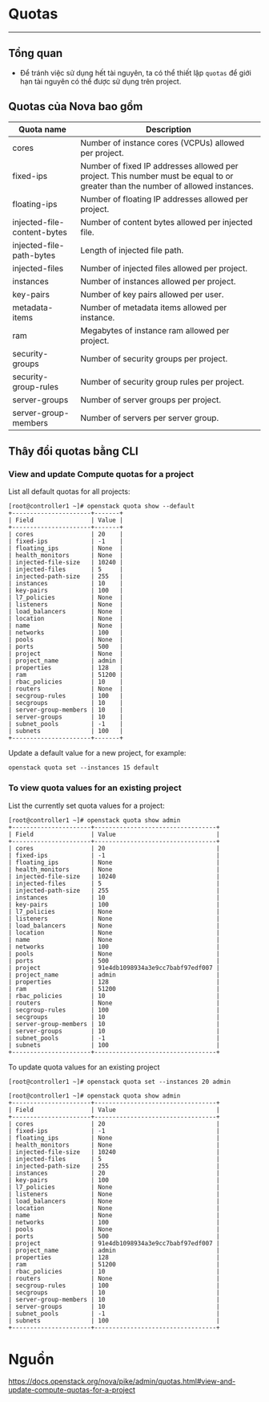 # Quotas
---
## Tổng quan
- Để tránh việc sử dụng hết tài nguyên, ta có thể thiết lập `quotas` để giới hạn tài nguyên có thể được sử dụng trên project.

## Quotas của Nova bao gồm
| Quota name	 | 	Description |
|---|---|
| cores  |  Number of instance cores (VCPUs) allowed per project. |
| fixed-ips |	Number of fixed IP addresses allowed per project. This number must be equal to or greater than the number of allowed instances.|
| floating-ips |	Number of floating IP addresses allowed per project. |
| injected-file-content-bytes | Number of content bytes allowed per injected file. |
| injected-file-path-bytes | Length of injected file path. |
| injected-files | Number of injected files allowed per project. |
| instances | Number of instances allowed per project. |
| key-pairs | Number of key pairs allowed per user. |
| metadata-items | Number of metadata items allowed per instance. |
|ram | Megabytes of instance ram allowed per project. | 
| security-groups | Number of security groups per project. |
| security-group-rules | Number of security group rules per project. |
| server-groups | Number of server groups per project. |
| server-group-members | Number of servers per server group. |

## Thây đổi quotas bằng CLI

### View and update Compute quotas for a project

List all default quotas for all projects:

```
[root@controller1 ~]# openstack quota show --default
+----------------------+-------+
| Field                | Value |
+----------------------+-------+
| cores                | 20    |
| fixed-ips            | -1    |
| floating_ips         | None  |
| health_monitors      | None  |
| injected-file-size   | 10240 |
| injected-files       | 5     |
| injected-path-size   | 255   |
| instances            | 10    |
| key-pairs            | 100   |
| l7_policies          | None  |
| listeners            | None  |
| load_balancers       | None  |
| location             | None  |
| name                 | None  |
| networks             | 100   |
| pools                | None  |
| ports                | 500   |
| project              | None  |
| project_name         | admin |
| properties           | 128   |
| ram                  | 51200 |
| rbac_policies        | 10    |
| routers              | None  |
| secgroup-rules       | 100   |
| secgroups            | 10    |
| server-group-members | 10    |
| server-groups        | 10    |
| subnet_pools         | -1    |
| subnets              | 100   |
+----------------------+-------+
```

Update a default value for a new project, for example:
```
openstack quota set --instances 15 default
```

### To view quota values for an existing project

List the currently set quota values for a project:
```
[root@controller1 ~]# openstack quota show admin
+----------------------+----------------------------------+
| Field                | Value                            |
+----------------------+----------------------------------+
| cores                | 20                               |
| fixed-ips            | -1                               |
| floating_ips         | None                             |
| health_monitors      | None                             |
| injected-file-size   | 10240                            |
| injected-files       | 5                                |
| injected-path-size   | 255                              |
| instances            | 10                               |
| key-pairs            | 100                              |
| l7_policies          | None                             |
| listeners            | None                             |
| load_balancers       | None                             |
| location             | None                             |
| name                 | None                             |
| networks             | 100                              |
| pools                | None                             |
| ports                | 500                              |
| project              | 91e4db1098934a3e9cc7babf97edf007 |
| project_name         | admin                            |
| properties           | 128                              |
| ram                  | 51200                            |
| rbac_policies        | 10                               |
| routers              | None                             |
| secgroup-rules       | 100                              |
| secgroups            | 10                               |
| server-group-members | 10                               |
| server-groups        | 10                               |
| subnet_pools         | -1                               |
| subnets              | 100                              |
+----------------------+----------------------------------+

```

To update quota values for an existing project
```
[root@controller1 ~]# openstack quota set --instances 20 admin

[root@controller1 ~]# openstack quota show admin
+----------------------+----------------------------------+
| Field                | Value                            |
+----------------------+----------------------------------+
| cores                | 20                               |
| fixed-ips            | -1                               |
| floating_ips         | None                             |
| health_monitors      | None                             |
| injected-file-size   | 10240                            |
| injected-files       | 5                                |
| injected-path-size   | 255                              |
| instances            | 20                               |
| key-pairs            | 100                              |
| l7_policies          | None                             |
| listeners            | None                             |
| load_balancers       | None                             |
| location             | None                             |
| name                 | None                             |
| networks             | 100                              |
| pools                | None                             |
| ports                | 500                              |
| project              | 91e4db1098934a3e9cc7babf97edf007 |
| project_name         | admin                            |
| properties           | 128                              |
| ram                  | 51200                            |
| rbac_policies        | 10                               |
| routers              | None                             |
| secgroup-rules       | 100                              |
| secgroups            | 10                               |
| server-group-members | 10                               |
| server-groups        | 10                               |
| subnet_pools         | -1                               |
| subnets              | 100                              |
+----------------------+----------------------------------+
```

# Nguồn

https://docs.openstack.org/nova/pike/admin/quotas.html#view-and-update-compute-quotas-for-a-project

